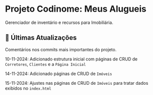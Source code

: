 
#  Projeto Codinome: Meus Alugueis

Gerenciador de inventário e recursos para Imobiliária.


##  🔁 Últimas Atualizações

Comentários nos commits mais importantes do projeto.

10-11-2024: Adicionado estrutura inicial com páginas de CRUD de `Corretores`, `Clientes` e a `Página Inicial`

14-11-2024: Adicionado páginas de CRUD de `Imóveis`

15-11-2024: Ajustes nas páginas de CRUD de `Imóveis` para tratar dados exibidos no `index.html`